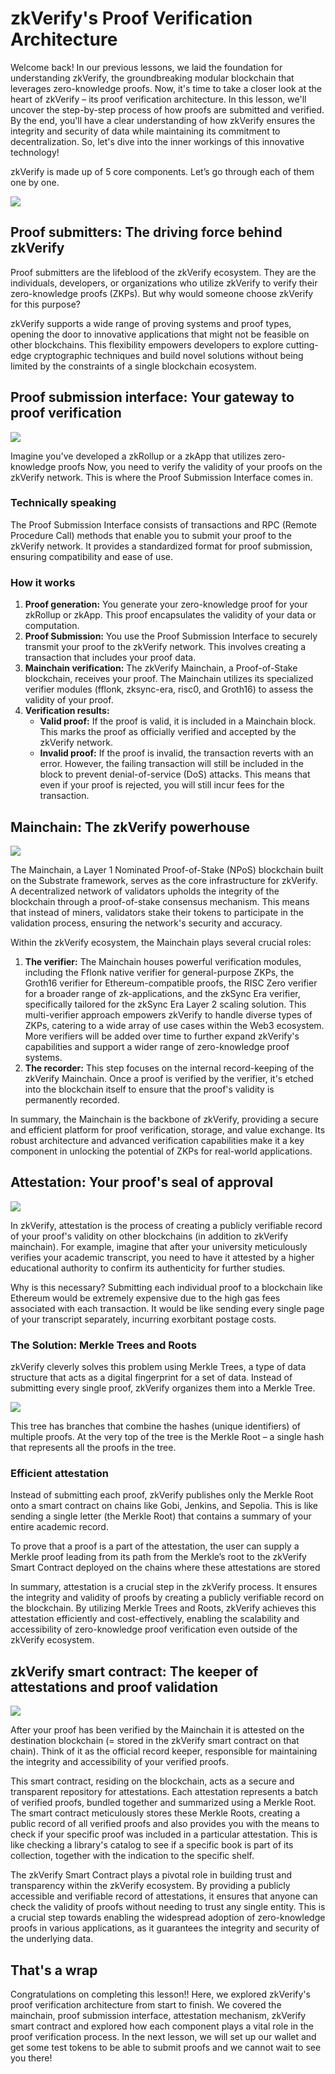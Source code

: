 # zkVerify's Proof Verification Architecture

Welcome back! In our previous lessons, we laid the foundation for understanding zkVerify, the groundbreaking modular blockchain that leverages zero-knowledge proofs. Now, it's time to take a closer look at the heart of zkVerify – its proof verification architecture. In this lesson, we'll uncover the step-by-step process of how proofs are submitted and verified. By the end, you'll have a clear understanding of how zkVerify ensures the integrity and security of data while maintaining its commitment to decentralization. So, let's dive into the inner workings of this innovative technology!

zkVerify is made up of 5 core components. Let’s go through each of them one by one.

![](https://github.com/0xmetaschool/Learning-Projects/blob/main/assests_for_all/assets-for-zkverify-horizen/Lesson%205_%20zkVerify's%20Proof%20Verification%20Architecture/image4.gif?raw=true)

## Proof submitters: The driving force behind zkVerify

Proof submitters are the lifeblood of the zkVerify ecosystem. They are the individuals, developers, or organizations who utilize zkVerify to verify their zero-knowledge proofs (ZKPs). But why would someone choose zkVerify for this purpose?

zkVerify supports a wide range of proving systems and proof types, opening the door to innovative applications that might not be feasible on other blockchains. This flexibility empowers developers to explore cutting-edge cryptographic techniques and build novel solutions without being limited by the constraints of a single blockchain ecosystem.

## Proof submission interface: Your gateway to proof verification

![](https://github.com/0xmetaschool/Learning-Projects/blob/main/assests_for_all/assets-for-zkverify-horizen/Lesson%205_%20zkVerify's%20Proof%20Verification%20Architecture/image2.png?raw=true)

Imagine you've developed a zkRollup or a zkApp that utilizes zero-knowledge proofs Now, you need to verify the validity of your proofs on the zkVerify network. This is where the Proof Submission Interface comes in.

### Technically speaking

The Proof Submission Interface consists of transactions and RPC (Remote Procedure Call) methods that enable you to submit your proof to the zkVerify network. It provides a standardized format for proof submission, ensuring compatibility and ease of use.

### How it works

1. **Proof generation:** You generate your zero-knowledge proof for your zkRollup or zkApp. This proof encapsulates the validity of your data or computation.
2. **Proof Submission:** You use the Proof Submission Interface to securely transmit your proof to the zkVerify network. This involves creating a transaction that includes your proof data.
3. **Mainchain verification:** The zkVerify Mainchain, a Proof-of-Stake blockchain, receives your proof. The Mainchain utilizes its specialized verifier modules (fflonk, zksync-era, risc0, and Groth16) to assess the validity of your proof.
4. **Verification results:**
    - **Valid proof:** If the proof is valid, it is included in a Mainchain block. This marks the proof as officially verified and accepted by the zkVerify network.
    - **Invalid proof:** If the proof is invalid, the transaction reverts with an error. However, the failing transaction will still be included in the block to prevent denial-of-service (DoS) attacks. This means that even if your proof is rejected, you will still incur fees for the transaction.

## Mainchain: The zkVerify powerhouse

![](https://github.com/0xmetaschool/Learning-Projects/blob/main/assests_for_all/assets-for-zkverify-horizen/Lesson%205_%20zkVerify's%20Proof%20Verification%20Architecture/image3.png?raw=true)

The Mainchain, a Layer 1 Nominated Proof-of-Stake (NPoS) blockchain built on the Substrate framework, serves as the core infrastructure for zkVerify. A decentralized network of validators upholds the integrity of the blockchain through a proof-of-stake consensus mechanism. This means that instead of miners, validators stake their tokens to participate in the validation process, ensuring the network's security and accuracy.

Within the zkVerify ecosystem, the Mainchain plays several crucial roles:

1. **The verifier:** The Mainchain houses powerful verification modules, including the Fflonk native verifier for general-purpose ZKPs, the Groth16 verifier for Ethereum-compatible proofs, the RISC Zero verifier for a broader range of zk-applications, and the zkSync Era verifier, specifically tailored for the zkSync Era Layer 2 scaling solution. This multi-verifier approach empowers zkVerify to handle diverse types of ZKPs, catering to a wide array of use cases within the Web3 ecosystem. More verifiers will be added over time to further expand zkVerify's capabilities and support a wider range of zero-knowledge proof systems.
2. **The recorder:** This step focuses on the internal record-keeping of the zkVerify Mainchain. Once a proof is verified by the verifier, it's etched into the blockchain itself to ensure that the proof's validity is permanently recorded.

In summary, the Mainchain is the backbone of zkVerify, providing a secure and efficient platform for proof verification, storage, and value exchange. Its robust architecture and advanced verification capabilities make it a key component in unlocking the potential of ZKPs for real-world applications.

## Attestation: Your proof's seal of approval

![](https://github.com/0xmetaschool/Learning-Projects/blob/main/assests_for_all/assets-for-zkverify-horizen/Lesson%205_%20zkVerify's%20Proof%20Verification%20Architecture/image5.png?raw=true)

In zkVerify, attestation is the process of creating a publicly verifiable record of your proof's validity on other blockchains (in addition to zkVerify mainchain). For example, imagine that after your university meticulously verifies your academic transcript, you need to have it attested by a higher educational authority to confirm its authenticity for further studies.

Why is this necessary? Submitting each individual proof to a blockchain like Ethereum would be extremely expensive due to the high gas fees associated with each transaction. It would be like sending every single page of your transcript separately, incurring exorbitant postage costs.

### The Solution: Merkle Trees and Roots

zkVerify cleverly solves this problem using Merkle Trees, a type of data structure that acts as a digital fingerprint for a set of data. Instead of submitting every single proof, zkVerify organizes them into a Merkle Tree.

![](https://github.com/0xmetaschool/Learning-Projects/blob/main/assests_for_all/assets-for-zkverify-horizen/Lesson%205_%20zkVerify's%20Proof%20Verification%20Architecture/image1.png?raw=true)

This tree has branches that combine the hashes (unique identifiers) of multiple proofs. At the very top of the tree is the Merkle Root – a single hash that represents all the proofs in the tree.

### Efficient attestation

Instead of submitting each proof, zkVerify publishes only the Merkle Root onto a smart contract on chains like Gobi, Jenkins, and Sepolia. This is like sending a single letter (the Merkle Root) that contains a summary of your entire academic record.

To prove that a proof is a part of the attestation, the user can supply a Merkle proof leading from its path from the Merkle’s root to the zkVerify Smart Contract deployed on the chains where these attestations are stored

In summary, attestation is a crucial step in the zkVerify process. It ensures the integrity and validity of proofs by creating a publicly verifiable record on the blockchain. By utilizing Merkle Trees and Roots, zkVerify achieves this attestation efficiently and cost-effectively, enabling the scalability and accessibility of zero-knowledge proof verification even outside of the zkVerify ecosystem.

## zkVerify smart contract: The keeper of attestations and proof validation

![](https://github.com/0xmetaschool/Learning-Projects/blob/main/assests_for_all/assets-for-zkverify-horizen/Lesson%205_%20zkVerify's%20Proof%20Verification%20Architecture/image6.png?raw=true)

After your proof has been verified by the Mainchain it is attested on the destination blockchain (= stored in the zkVerify smart contract on that chain). Think of it as the official record keeper, responsible for maintaining the integrity and accessibility of your verified proofs.

This smart contract, residing on the blockchain, acts as a secure and transparent repository for attestations. Each attestation represents a batch of verified proofs, bundled together and summarized using a Merkle Root. The smart contract meticulously stores these Merkle Roots, creating a public record of all verified proofs and also provides you with the means to check if your specific proof was included in a particular attestation. This is like checking a library's catalog to see if a specific book is part of its collection, together with the indication to the specific shelf.

The zkVerify Smart Contract plays a pivotal role in building trust and transparency within the zkVerify ecosystem. By providing a publicly accessible and verifiable record of attestations, it ensures that anyone can check the validity of proofs without needing to trust any single entity. This is a crucial step towards enabling the widespread adoption of zero-knowledge proofs in various applications, as it guarantees the integrity and security of the underlying data.

## That's a wrap

Congratulations on completing this lesson!! Here, we explored zkVerify's proof verification architecture from start to finish. We covered the mainchain, proof submission interface, attestation mechanism, zkVerify smart contract and explored how each component plays a vital role in the proof verification process. In the next lesson, we will set up our wallet and get some test tokens to be able to submit proofs and we cannot wait to see you there!